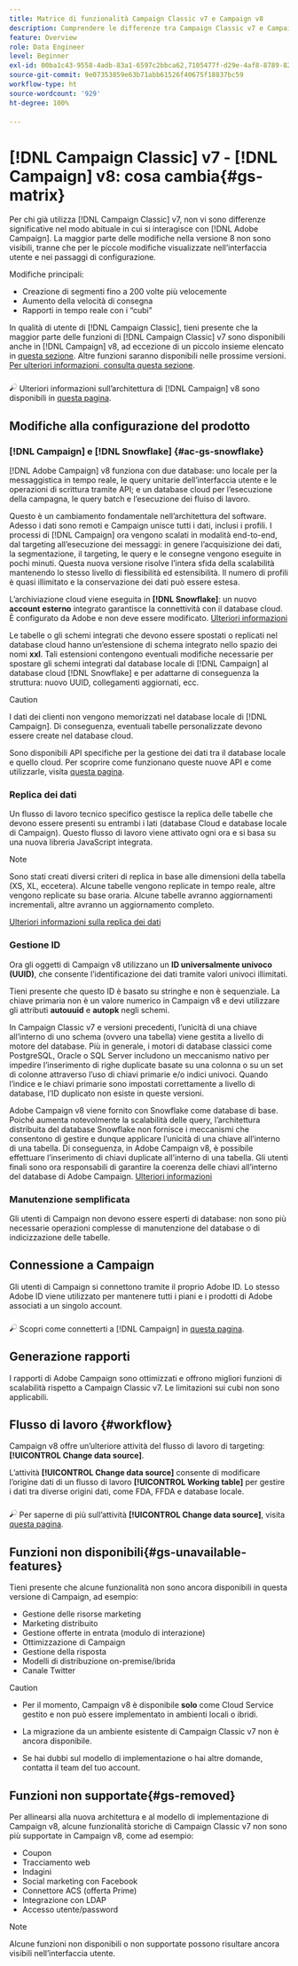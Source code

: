 ```yaml
---
title: Matrice di funzionalità Campaign Classic v7 e Campaign v8
description: Comprendere le differenze tra Campaign Classic v7 e Campaign v8
feature: Overview
role: Data Engineer
level: Beginner
exl-id: 00ba1c43-9558-4adb-83a1-6597c2bbca62,7105477f-d29e-4af8-8789-82b4459761b0
source-git-commit: 9e07353859e63b71abb61526f40675f18837bc59
workflow-type: ht
source-wordcount: '929'
ht-degree: 100%

---
```


# [!DNL Campaign Classic] v7 - [!DNL Campaign] v8: cosa cambia{#gs-matrix}

Per chi già utilizza [!DNL Campaign Classic] v7, non vi sono differenze significative nel modo abituale in cui si interagisce con [!DNL Adobe Campaign]. La maggior parte delle modifiche nella versione 8 non sono visibili, tranne che per le piccole modifiche visualizzate nell’interfaccia utente e nei passaggi di configurazione.

Modifiche principali:

* Creazione di segmenti fino a 200 volte più velocemente
* Aumento della velocità di consegna
* Rapporti in tempo reale con i “cubi”

In qualità di utente di [!DNL Campaign Classic], tieni presente che la maggior parte delle funzioni di [!DNL Campaign Classic] v7 sono disponibili anche in [!DNL Campaign] v8, ad eccezione di un piccolo insieme elencato in [questa sezione](#gs-removed). Altre funzioni saranno disponibili nelle prossime versioni. [Per ulteriori informazioni, consulta questa sezione](#gs-unavailable-features).

![](../assets/do-not-localize/glass.png) Ulteriori informazioni sull’architettura di [!DNL Campaign] v8 sono disponibili in [questa pagina](../dev/architecture.md).

## Modifiche alla configurazione del prodotto

### [!DNL Campaign] e [!DNL Snowflake] {#ac-gs-snowflake}

[!DNL Adobe Campaign] v8 funziona con due database: uno locale per la messaggistica in tempo reale, le query unitarie dell’interfaccia utente e le operazioni di scrittura tramite API; e un database cloud per l’esecuzione della campagna, le query batch e l’esecuzione dei fluiso di lavoro.

Questo è un cambiamento fondamentale nell’architettura del software. Adesso i dati sono remoti e Campaign unisce tutti i dati, inclusi i profili. I processi di [!DNL Campaign] ora vengono scalati in modalità end-to-end, dal targeting all’esecuzione dei messaggi: in genere l’acquisizione dei dati, la segmentazione, il targeting, le query e le consegne vengono eseguite in pochi minuti. Questa nuova versione risolve l’intera sfida della scalabilità mantenendo lo stesso livello di flessibilità ed estensibilità. Il numero di profili è quasi illimitato e la conservazione dei dati può essere estesa.

L’archiviazione cloud viene eseguita in **[!DNL Snowflake]**: un nuovo **account esterno** integrato garantisce la connettività con il database cloud. È configurato da Adobe e non deve essere modificato. [Ulteriori informazioni](../config/external-accounts.md)

Le tabelle o gli schemi integrati che devono essere spostati o replicati nel database cloud hanno un’estensione di schema integrato nello spazio dei nomi **xxl**. Tali estensioni contengono eventuali modifiche necessarie per spostare gli schemi integrati dal database locale di [!DNL Campaign] al database cloud [!DNL Snowflake] e per adattarne di conseguenza la struttura: nuovo UUID, collegamenti aggiornati, ecc.

>[!CAUTION]
>
> I dati dei clienti non vengono memorizzati nel database locale di [!DNL Campaign]. Di conseguenza, eventuali tabelle personalizzate devono essere create nel database cloud.

Sono disponibili API specifiche per la gestione dei dati tra il database locale e quello cloud. Per scoprire come funzionano queste nuove API e come utilizzarle, visita [questa pagina](../dev/new-apis.md).

### Replica dei dati

Un flusso di lavoro tecnico specifico gestisce la replica delle tabelle che devono essere presenti su entrambi i lati (database Cloud e database locale di Campaign). Questo flusso di lavoro viene attivato ogni ora e si basa su una nuova libreria JavaScript integrata.

>[!NOTE]
>
> Sono stati creati diversi criteri di replica in base alle dimensioni della tabella (XS, XL, eccetera).
> Alcune tabelle vengono replicate in tempo reale, altre vengono replicate su base oraria. Alcune tabelle avranno aggiornamenti incrementali, altre avranno un aggiornamento completo.

[Ulteriori informazioni sulla replica dei dati](../config/replication.md)

### Gestione ID

Ora gli oggetti di Campaign v8 utilizzano un **ID universalmente univoco (UUID)**, che consente l’identificazione dei dati tramite valori univoci illimitati.

Tieni presente che questo ID è basato su stringhe e non è sequenziale. La chiave primaria non è un valore numerico in Campaign v8 e devi utilizzare gli attributi **autouuid** e **autopk** negli schemi.

In Campaign Classic v7 e versioni precedenti, l’unicità di una chiave all’interno di uno schema (ovvero una tabella) viene gestita a livello di motore del database. Più in generale, i motori di database classici come PostgreSQL, Oracle o SQL Server includono un meccanismo nativo per impedire l’inserimento di righe duplicate basate su una colonna o su un set di colonne attraverso l’uso di chiavi primarie e/o indici univoci. Quando l’indice e le chiavi primarie sono impostati correttamente a livello di database, l’ID duplicato non esiste in queste versioni.

Adobe Campaign v8 viene fornito con Snowflake come database di base. Poiché aumenta notevolmente la scalabilità delle query, l’architettura distribuita del database Snowflake non fornisce i meccanismi che consentono di gestire e dunque applicare l’unicità di una chiave all’interno di una tabella. Di conseguenza, in Adobe Campaign v8, è possibile effettuare l’inserimento di chiavi duplicate all’interno di una tabella. Gli utenti finali sono ora responsabili di garantire la coerenza delle chiavi all’interno del database di Adobe Campaign. [Ulteriori informazioni](../dev/keys.md)

### Manutenzione semplificata

Gli utenti di Campaign non devono essere esperti di database: non sono più necessarie operazioni complesse di manutenzione del database o di indicizzazione delle tabelle.

## Connessione a Campaign

Gli utenti di Campaign si connettono tramite il proprio Adobe ID. Lo stesso Adobe ID viene utilizzato per mantenere tutti i piani e i prodotti di Adobe associati a un singolo account.

![](../assets/do-not-localize/glass.png) Scopri come connetterti a [!DNL Campaign] in [questa pagina](connect.md).

## Generazione rapporti

I rapporti di Adobe Campaign sono ottimizzati e offrono migliori funzioni di scalabilità rispetto a Campaign Classic v7. Le limitazioni sui cubi non sono applicabili.

## Flusso di lavoro {#workflow}

Campaign v8 offre un’ulteriore attività del flusso di lavoro di targeting: **[!UICONTROL Change data source]**.

L’attività **[!UICONTROL Change data source]** consente di modificare l’origine dati di un flusso di lavoro **[!UICONTROL Working table]** per gestire i dati tra diverse origini dati, come FDA, FFDA e database locale.

![](../assets/do-not-localize/glass.png) Per saperne di più sull’attività **[!UICONTROL Change data source]**, visita [questa pagina](../config/workflows.md#change-data-source-activity).

## Funzioni non disponibili{#gs-unavailable-features}

Tieni presente che alcune funzionalità non sono ancora disponibili in questa versione di Campaign, ad esempio:

* Gestione delle risorse marketing
* Marketing distribuito
* Gestione offerte in entrata (modulo di interazione)
* Ottimizzazione di Campaign
* Gestione della risposta
* Modelli di distribuzione on-premise/ibrida
* Canale Twitter

>[!CAUTION]
>
>* Per il momento, Campaign v8 è disponibile **solo** come Cloud Service gestito e non può essere implementato in ambienti locali o ibridi.
>
>* La migrazione da un ambiente esistente di Campaign Classic v7 non è ancora disponibile.
>
>* Se hai dubbi sul modello di implementazione o hai altre domande, contatta il team del tuo account.


## Funzioni non supportate{#gs-removed}

Per allinearsi alla nuova architettura e al modello di implementazione di Campaign v8, alcune funzionalità storiche di Campaign Classic v7 non sono più supportate in Campaign v8, come ad esempio:

* Coupon
* Tracciamento web
* Indagini
* Social marketing con Facebook
* Connettore ACS (offerta Prime)
* Integrazione con LDAP
* Accesso utente/password

>[!NOTE]
>
>Alcune funzioni non disponibili o non supportate possono risultare ancora visibili nell’interfaccia utente.